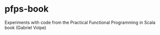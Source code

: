# pfps-book
Experiments with code from the Practical Functional Programming in Scala book (Gabriel Volpe)
